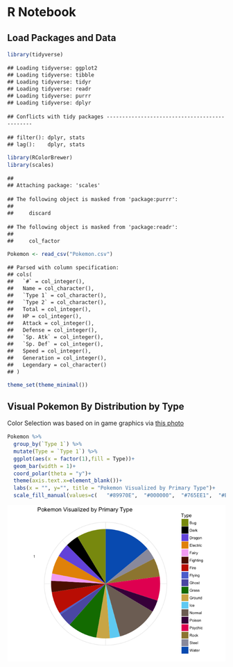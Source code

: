 R Notebook
================

Load Packages and Data
----------------------

``` r
library(tidyverse)
```

    ## Loading tidyverse: ggplot2
    ## Loading tidyverse: tibble
    ## Loading tidyverse: tidyr
    ## Loading tidyverse: readr
    ## Loading tidyverse: purrr
    ## Loading tidyverse: dplyr

    ## Conflicts with tidy packages ----------------------------------------------

    ## filter(): dplyr, stats
    ## lag():    dplyr, stats

``` r
library(RColorBrewer)
library(scales)
```

    ## 
    ## Attaching package: 'scales'

    ## The following object is masked from 'package:purrr':
    ## 
    ##     discard

    ## The following object is masked from 'package:readr':
    ## 
    ##     col_factor

``` r
Pokemon <- read_csv("Pokemon.csv")
```

    ## Parsed with column specification:
    ## cols(
    ##   `#` = col_integer(),
    ##   Name = col_character(),
    ##   `Type 1` = col_character(),
    ##   `Type 2` = col_character(),
    ##   Total = col_integer(),
    ##   HP = col_integer(),
    ##   Attack = col_integer(),
    ##   Defense = col_integer(),
    ##   `Sp. Atk` = col_integer(),
    ##   `Sp. Def` = col_integer(),
    ##   Speed = col_integer(),
    ##   Generation = col_integer(),
    ##   Legendary = col_character()
    ## )

``` r
theme_set(theme_minimal())
```

Visual Pokemon By Distribution by Type
--------------------------------------

Color Selection was based on in game graphics via [this photo](https://vignette.wikia.nocookie.net/robloxpokemonbrickbronze/images/5/5f/Type.png/revision/latest?cb=20170426085006)

``` r
Pokemon %>% 
  group_by(`Type 1`) %>% 
  mutate(Type = `Type 1`) %>% 
  ggplot(aes(x = factor(1),fill = Type))+
  geom_bar(width = 1)+
  coord_polar(theta = "y")+
  theme(axis.text.x=element_blank())+
  labs(x = "", y="", title = "Pokemon Visualized by Primary Type")+
  scale_fill_manual(values=c(   "#89970E",  "#000000",  "#765EE1",  "#E79302"   ,"#F5B0F5"  ,"#601500", "#C72100",  "#5D73D4",  "#5D5DB2", "#0E7B00","#D3B356",  "#6DD3F5", "#7F6F65", "#47004A", "#E72062", "#9E863D", "#9B9BAB", "#0061BE"))
```

![](Kaggle3_Pokemon_files/figure-markdown_github-ascii_identifiers/unnamed-chunk-2-1.png)

